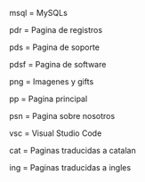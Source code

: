 msql =  MySQLs

pdr  =  Pagina de registros

pds  =  Pagina de soporte

pdsf =  Pagina de software

png  =  Imagenes y gifts

pp   =  Pagina principal

psn  =  Pagina sobre nosotros

vsc  =  Visual Studio Code

cat  =  Paginas traducidas a catalan

ing  =  Paginas traducidas a ingles
